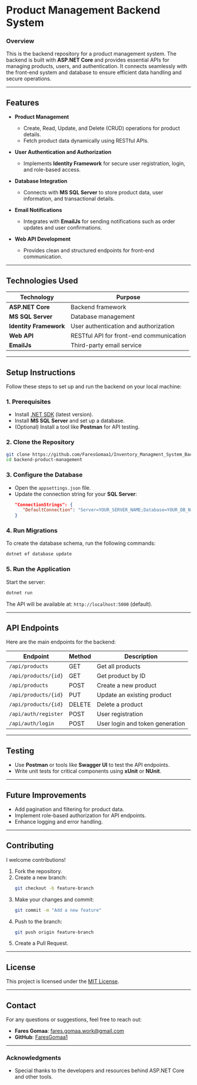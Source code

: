 # **Product Management Backend System**

### **Overview**  
This is the backend repository for a product management system. The backend is built with **ASP.NET Core** and provides essential APIs for managing products, users, and authentication. It connects seamlessly with the front-end system and database to ensure efficient data handling and secure operations.

---

## **Features**  
- **Product Management**  
   - Create, Read, Update, and Delete (CRUD) operations for product details.  
   - Fetch product data dynamically using RESTful APIs.  

- **User Authentication and Authorization**  
   - Implements **Identity Framework** for secure user registration, login, and role-based access.  

- **Database Integration**  
   - Connects with **MS SQL Server** to store product data, user information, and transactional details.  

- **Email Notifications**  
   - Integrates with **EmailJs** for sending notifications such as order updates and user confirmations.  

- **Web API Development**  
   - Provides clean and structured endpoints for front-end communication.  

---

## **Technologies Used**  
| Technology         | Purpose                    |  
|--------------------|----------------------------|  
| **ASP.NET Core**   | Backend framework          |  
| **MS SQL Server**  | Database management        |  
| **Identity Framework** | User authentication and authorization |  
| **Web API**        | RESTful API for front-end communication |  
| **EmailJs**        | Third-party email service  |  

---

## **Setup Instructions**

Follow these steps to set up and run the backend on your local machine:

### **1. Prerequisites**  
- Install [.NET SDK](https://dotnet.microsoft.com/download) (latest version).  
- Install **MS SQL Server** and set up a database.  
- (Optional) Install a tool like **Postman** for API testing.  

### **2. Clone the Repository**  
```bash
git clone https://github.com/FaresGomaa1/Inventory_Managment_System_BackEnd.git
cd backend-product-management
```

### **3. Configure the Database**  
- Open the `appsettings.json` file.  
- Update the connection string for your **SQL Server**:  
   ```json
   "ConnectionStrings": {
      "DefaultConnection": "Server=YOUR_SERVER_NAME;Database=YOUR_DB_NAME;User Id=YOUR_USERNAME;Password=YOUR_PASSWORD;"
   }
   ```

### **4. Run Migrations**  
To create the database schema, run the following commands:  
```bash
dotnet ef database update
```

### **5. Run the Application**  
Start the server:  
```bash
dotnet run
```
The API will be available at: `http://localhost:5000` (default).

---

## **API Endpoints**

Here are the main endpoints for the backend:

| Endpoint              | Method   | Description                       |  
|-----------------------|----------|-----------------------------------|  
| `/api/products`       | GET      | Get all products                  |  
| `/api/products/{id}`  | GET      | Get product by ID                 |  
| `/api/products`       | POST     | Create a new product              |  
| `/api/products/{id}`  | PUT      | Update an existing product        |  
| `/api/products/{id}`  | DELETE   | Delete a product                  |  
| `/api/auth/register`  | POST     | User registration                 |  
| `/api/auth/login`     | POST     | User login and token generation   |  

---

## **Testing**

- Use **Postman** or tools like **Swagger UI** to test the API endpoints.  
- Write unit tests for critical components using **xUnit** or **NUnit**.

---

## **Future Improvements**  
- Add pagination and filtering for product data.  
- Implement role-based authorization for API endpoints.  
- Enhance logging and error handling.

---

## **Contributing**

I welcome contributions!  
1. Fork the repository.  
2. Create a new branch:  
   ```bash
   git checkout -b feature-branch
   ```
3. Make your changes and commit:  
   ```bash
   git commit -m "Add a new feature"
   ```
4. Push to the branch:  
   ```bash
   git push origin feature-branch
   ```
5. Create a Pull Request.

---

## **License**  
This project is licensed under the [MIT License](LICENSE).  

---

## **Contact**  
For any questions or suggestions, feel free to reach out:  
- **Fares Gomaa**: [fares.gomaa.work@gmail.com](fares.gomaa.work@gmail.com)  
- **GitHub**: [FaresGomaa1](https://github.com/FaresGomaa1)

---

### **Acknowledgments**  
- Special thanks to the developers and resources behind ASP.NET Core and other tools.
